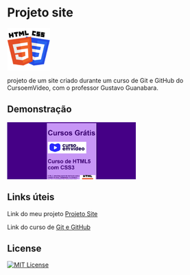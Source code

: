 # Projeto site

<img src="Imagens/HTML-CSS.png" alt="HTML-CSS" align="center" width="100">

projeto de um site criado durante um curso de Git e GitHub do CursoemVideo, com o professor Gustavo Guanabara.

## Demonstração

<img src="Imagens/Captura de tela 2025-09-16 012153.png" alt="login" align="center" width="300">

## Links úteis

Link do meu projeto <a href= "https://anajulialeite.github.io/projeto-site/">Projeto Site</a>

Link do curso de <a href="https://www.cursoemvideo.com/curso/curso-de-git-e-github">Git e GitHub</a>

## License

[![MIT License](https://img.shields.io/badge/License-MIT-%231C003F.svg)](./LICENSE)
